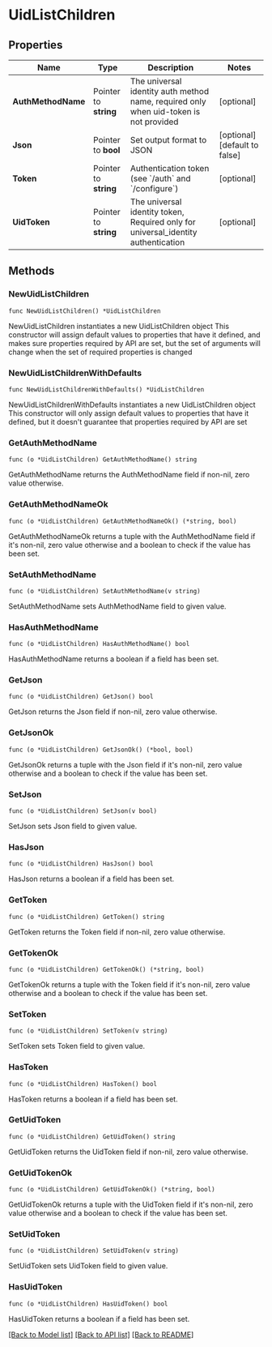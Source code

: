 # UidListChildren

## Properties

Name | Type | Description | Notes
------------ | ------------- | ------------- | -------------
**AuthMethodName** | Pointer to **string** | The universal identity auth method name, required only when uid-token is not provided | [optional] 
**Json** | Pointer to **bool** | Set output format to JSON | [optional] [default to false]
**Token** | Pointer to **string** | Authentication token (see &#x60;/auth&#x60; and &#x60;/configure&#x60;) | [optional] 
**UidToken** | Pointer to **string** | The universal identity token, Required only for universal_identity authentication | [optional] 

## Methods

### NewUidListChildren

`func NewUidListChildren() *UidListChildren`

NewUidListChildren instantiates a new UidListChildren object
This constructor will assign default values to properties that have it defined,
and makes sure properties required by API are set, but the set of arguments
will change when the set of required properties is changed

### NewUidListChildrenWithDefaults

`func NewUidListChildrenWithDefaults() *UidListChildren`

NewUidListChildrenWithDefaults instantiates a new UidListChildren object
This constructor will only assign default values to properties that have it defined,
but it doesn't guarantee that properties required by API are set

### GetAuthMethodName

`func (o *UidListChildren) GetAuthMethodName() string`

GetAuthMethodName returns the AuthMethodName field if non-nil, zero value otherwise.

### GetAuthMethodNameOk

`func (o *UidListChildren) GetAuthMethodNameOk() (*string, bool)`

GetAuthMethodNameOk returns a tuple with the AuthMethodName field if it's non-nil, zero value otherwise
and a boolean to check if the value has been set.

### SetAuthMethodName

`func (o *UidListChildren) SetAuthMethodName(v string)`

SetAuthMethodName sets AuthMethodName field to given value.

### HasAuthMethodName

`func (o *UidListChildren) HasAuthMethodName() bool`

HasAuthMethodName returns a boolean if a field has been set.

### GetJson

`func (o *UidListChildren) GetJson() bool`

GetJson returns the Json field if non-nil, zero value otherwise.

### GetJsonOk

`func (o *UidListChildren) GetJsonOk() (*bool, bool)`

GetJsonOk returns a tuple with the Json field if it's non-nil, zero value otherwise
and a boolean to check if the value has been set.

### SetJson

`func (o *UidListChildren) SetJson(v bool)`

SetJson sets Json field to given value.

### HasJson

`func (o *UidListChildren) HasJson() bool`

HasJson returns a boolean if a field has been set.

### GetToken

`func (o *UidListChildren) GetToken() string`

GetToken returns the Token field if non-nil, zero value otherwise.

### GetTokenOk

`func (o *UidListChildren) GetTokenOk() (*string, bool)`

GetTokenOk returns a tuple with the Token field if it's non-nil, zero value otherwise
and a boolean to check if the value has been set.

### SetToken

`func (o *UidListChildren) SetToken(v string)`

SetToken sets Token field to given value.

### HasToken

`func (o *UidListChildren) HasToken() bool`

HasToken returns a boolean if a field has been set.

### GetUidToken

`func (o *UidListChildren) GetUidToken() string`

GetUidToken returns the UidToken field if non-nil, zero value otherwise.

### GetUidTokenOk

`func (o *UidListChildren) GetUidTokenOk() (*string, bool)`

GetUidTokenOk returns a tuple with the UidToken field if it's non-nil, zero value otherwise
and a boolean to check if the value has been set.

### SetUidToken

`func (o *UidListChildren) SetUidToken(v string)`

SetUidToken sets UidToken field to given value.

### HasUidToken

`func (o *UidListChildren) HasUidToken() bool`

HasUidToken returns a boolean if a field has been set.


[[Back to Model list]](../README.md#documentation-for-models) [[Back to API list]](../README.md#documentation-for-api-endpoints) [[Back to README]](../README.md)


